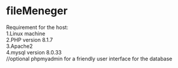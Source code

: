 # fileMeneger
  Requirement for the host:<br />
  1.Linux machine <br />
  2.PHP version 8.1.7<br />
  3.Apache2<br />
  4.mysql version 8.0.33<br />
  //optional phpmyadmin for a friendly user interface for the database

